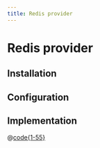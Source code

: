 ```yaml
---
title: Redis provider
---
```


# Redis provider

## Installation

## Configuration

## Implementation

@[code{1-55}](../../packages/strapi-provider-rest-cache-redis/lib/RedisCacheProvider.js)